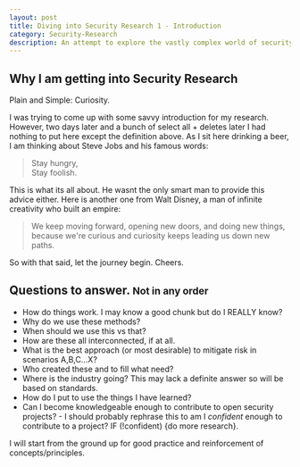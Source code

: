 ```yaml
---
layout: post
title: Diving into Security Research 1 - Introduction
category: Security-Research
description: An attempt to explore the vastly complex world of security.  
---
```


## Why I am getting into Security Research
Plain and Simple: Curiosity. 

I was trying to come up with some savvy introduction for my research. However, two days later and a bunch of select all + deletes later I had nothing to put here except the definition above. As I sit here drinking a beer, I am thinking about Steve Jobs and his famous words:

> Stay hungry, <br /> Stay foolish.

This is what its all about. He wasnt the only smart man to provide this advice either. Here is another one from Walt Disney, a man of infinite creativity who built an empire:

> We keep moving forward, opening new doors, and doing new things, because we're curious and curiosity keeps leading us down new paths.

So with that said, let the journey begin. Cheers.

## Questions to answer. <small>Not in any order</small>

- How do things work. I may know a good chunk but do I REALLY know?
- Why do we use these methods?
- When should we use this vs that?
- How are these all interconnected, if at all.
- What is the best approach (or most desirable) to mitigate risk in scenarios A,B,C...X?
- Who created these and to fill what need?
- Where is the industry going? This may lack a definite answer so will be based on standards.
- How do I put to use the things I have learned?
- Can I become knowledgeable enough to contribute to open security projects? - I should probably rephrase this to am I *confident* enough to contribute to a project? IF (!confident) {do more research}.

I will start from the ground up for good practice and reinforcement of concepts/principles.


